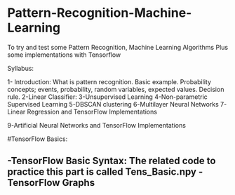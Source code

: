# Pattern-Recognition-Machine-Learning
To try and test some Pattern Recognition, Machine Learning Algorithms Plus some implementations with Tensorflow

Syllabus:

1- Introduction: What is pattern recognition.
Basic example. Probability concepts; events, probability, random variables, expected values. Decision rule.
2-Linear Classifier:
3-Unsupervised Learning
4-Non-parametric Supervised Learning
5-DBSCAN clustering
6-Multilayer Neural Networks
7-Linear Regression and TensorFlow Implementations

9-Artificial Neural Networks and TensorFlow Implementations

#TensorFlow Basics:

-TensorFlow Basic Syntax: The related code to practice this part is called Tens_Basic.npy
-TensorFlow Graphs
- 



